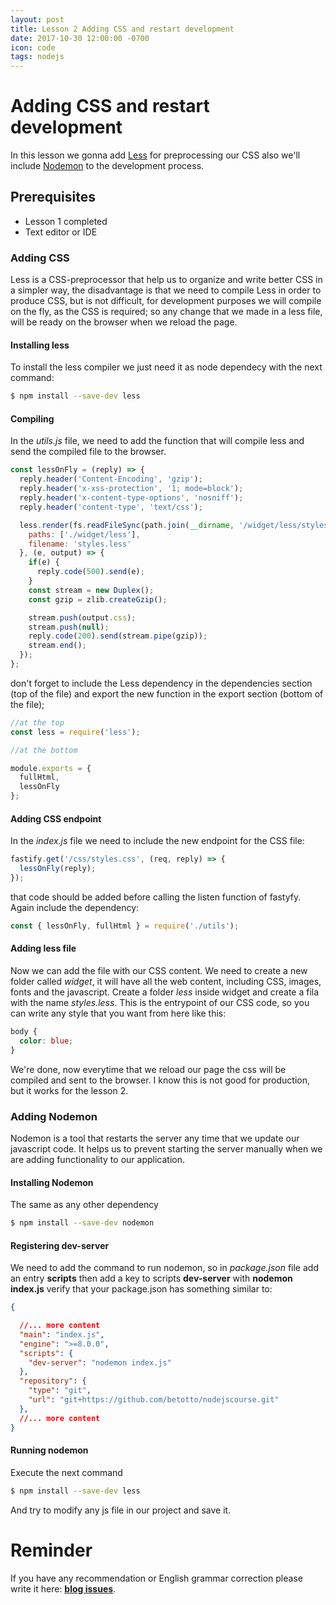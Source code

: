 ```yaml
---
layout: post
title: Lesson 2 Adding CSS and restart development
date: 2017-10-30 12:00:00 -0700
icon: code
tags: nodejs
---
```


# Adding CSS and restart development

In this lesson we gonna add [Less](http://lesscss.org/) for preprocessing our CSS also we'll include [Nodemon](https://nodemon.io/) to the development process.

## Prerequisites

- Lesson 1 completed
- Text editor or IDE

### Adding CSS

Less is a CSS-preprocessor that help us to organize and write better CSS in a simpler way, the disadvantage is that we need to compile Less in order to produce CSS, but is not difficult, for development purposes we will compile on the fly, as the CSS is required; so any change that we made in a less file, will be ready on the browser when we reload the page. 

#### Installing less

To install the less compiler we just need it as node dependecy with the next command:

```bash
$ npm install --save-dev less
```

#### Compiling

In the *utils.js* file, we need to add the function that will compile less and send the compiled file to the browser.

```javascript
const lessOnFly = (reply) => {
  reply.header('Content-Encoding', 'gzip');
  reply.header('x-xss-protection', '1; mode=block');
  reply.header('x-content-type-options', 'nosniff');
  reply.header('content-type', 'text/css');

  less.render(fs.readFileSync(path.join(__dirname, '/widget/less/styles.less'), 'utf8'), {
    paths: ['./widget/less'],
    filename: 'styles.less'
  }, (e, output) => {
    if(e) {
      reply.code(500).send(e);
    }
    const stream = new Duplex();
    const gzip = zlib.createGzip();

    stream.push(output.css);
    stream.push(null);
    reply.code(200).send(stream.pipe(gzip));
    stream.end();
  });
};
```

don't forget to include the Less dependency in the dependencies section (top of the file) and export the new function in the export section (bottom of the file);

```javascript
//at the top
const less = require('less');

//at the bottom

module.exports = {
  fullHtml,
  lessOnFly
};
```
#### Adding CSS endpoint

In the *index.js* file we need to include the new endpoint for the CSS file:

```javascript
fastify.get('/css/styles.css', (req, reply) => {
  lessOnFly(reply);
});
```

that code should be added before calling the listen function of fastyfy. Again include the dependency:

```javascript
const { lessOnFly, fullHtml } = require('./utils');
```
#### Adding less file

Now we can add the file with our CSS content. We need to create a new folder called *widget*, it will have all the web content, including CSS, images, fonts and the javascript. Create a folder *less* inside widget and create a fila with the name *styles.less*. This is the entrypoint of our CSS code, so you can write any style that you want from here like this:

```css
body {
  color: blue;
}
```

We're done, now everytime that we reload our page the css will be compiled and sent to the browser. I know this is not good for production, but it works for the lesson 2.

### Adding Nodemon

Nodemon is a tool that restarts the server any time that we update our javascript code. It helps us to prevent starting the server manually when we are adding functionality to our application.

#### Installing Nodemon

The same as any other dependency

```bash
$ npm install --save-dev nodemon
```

#### Registering dev-server

We need to add the command to run nodemon, so in *package.json* file add an entry **scripts** then add a key to scripts **dev-server** with **nodemon index.js** verify that your package.json has something similar to:

```json
{

  //... more content
  "main": "index.js",
  "engine": ">=8.0.0",
  "scripts": {
    "dev-server": "nodemon index.js"
  },
  "repository": {
    "type": "git",
    "url": "git+https://github.com/betotto/nodejscourse.git"
  },
  //... more content
}
```

#### Running nodemon

Execute the next command
```bash
$ npm install --save-dev less
```

And try to modify any js file in our project and save it.

# Reminder

If you have any recommendation or English grammar correction please write it here:  **[blog issues](https://github.com/betotto/blog/issues)**.